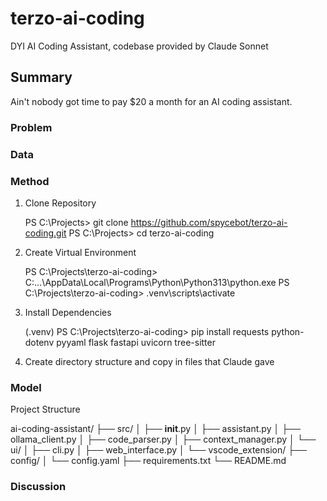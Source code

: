# terzo-ai-coding
DYI AI Coding Assistant, codebase provided by Claude Sonnet

## Summary

Ain't nobody got time to pay $20 a month for an AI coding assistant.

### Problem

### Data

### Method

1. Clone Repository

    PS C:\Projects> git clone https://github.com/spycebot/terzo-ai-coding.git
    PS C:\Projects> cd terzo-ai-coding

1. Create Virtual Environment

    PS C:\Projects\terzo-ai-coding> C:\...\AppData\Local\Programs\Python\Python313\python.exe
    PS C:\Projects\terzo-ai-coding> .venv\scripts\activate

1. Install Dependencies

    (.venv) PS C:\Projects\terzo-ai-coding> pip install requests python-dotenv pyyaml flask fastapi uvicorn tree-sitter

1. Create directory structure and copy in files that Claude gave

### Model

Project Structure

ai-coding-assistant/
├── src/
│   ├── __init__.py
│   ├── assistant.py
│   ├── ollama_client.py
│   ├── code_parser.py
│   ├── context_manager.py
│   └── ui/
│       ├── cli.py
│       ├── web_interface.py
│       └── vscode_extension/
├── config/
│   └── config.yaml
├── requirements.txt
└── README.md

### Discussion